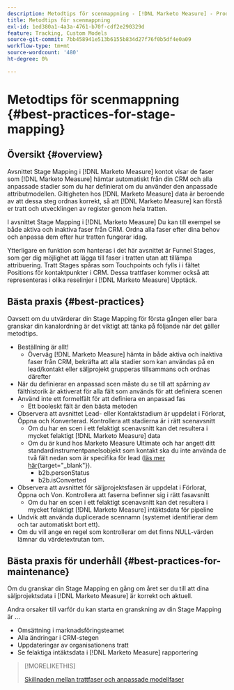 ```yaml
---
description: Metodtips för scenmappning - [!DNL Marketo Measure] - Produktdokumentation
title: Metodtips för scenmappning
exl-id: 1ed380a1-4a3a-4761-b70f-cdf2e290329d
feature: Tracking, Custom Models
source-git-commit: 7bb458941e513b6155b834d27f76f0b5df4e0a09
workflow-type: tm+mt
source-wordcount: '480'
ht-degree: 0%

---
```


# Metodtips för scenmappning {#best-practices-for-stage-mapping}

## Översikt {#overview}

Avsnittet Stage Mapping i [!DNL Marketo Measure] kontot visar de faser som [!DNL Marketo Measure] hämtar automatiskt från din CRM och alla anpassade stadier som du har definierat om du använder den anpassade attributmodellen. Giltigheten hos [!DNL Marketo Measure] data är beroende av att dessa steg ordnas korrekt, så att [!DNL Marketo Measure] kan förstå er tratt och utvecklingen av register genom hela tratten.

I avsnittet Stage Mapping i [!DNL Marketo Measure] Du kan till exempel se både aktiva och inaktiva faser från CRM. Ordna alla faser efter dina behov och anpassa dem efter hur tratten fungerar idag.

Ytterligare en funktion som hanteras i det här avsnittet är Funnel Stages, som ger dig möjlighet att lägga till faser i tratten utan att tillämpa attribuering. Tratt Stages spåras som Touchpoints och fylls i i fältet Positions för kontaktpunkter i CRM. Dessa trattfaser kommer också att representeras i olika reselinjer i [!DNL Marketo Measure] Upptäck.

## Bästa praxis {#best-practices}

Oavsett om du utvärderar din Stage Mapping för första gången eller bara granskar din kanalordning är det viktigt att tänka på följande när det gäller metodtips.

* Beställning är allt!
   * Överväg [!DNL Marketo Measure] hämta in både aktiva och inaktiva faser från CRM, bekräfta att alla stadier som kan användas på en lead/kontakt eller säljprojekt grupperas tillsammans och ordnas därefter
* När du definierar en anpassad scen måste du se till att spårning av fälthistorik är aktiverat för alla fält som används för att definiera scenen
* Använd inte ett formelfält för att definiera en anpassad fas
   * Ett booleskt fält är den bästa metoden
* Observera att avsnittet Lead- eller Kontaktstadium är uppdelat i Förlorat, Öppna och Konverterad. Kontrollera att stadierna är i rätt scenavsnitt
   * Om du har en scen i ett felaktigt scenavsnitt kan det resultera i mycket felaktigt [!DNL Marketo Measure] data
   * Om du är kund hos Marketo Measure Ultimate och har angett ditt standardinstrumentpanelsobjekt som kontakt ska du inte använda de två fält nedan som är specifika för lead ([läs mer här](/help/marketo-measure-ultimate/data-integrity-requirement.md){target="_blank"}).
      * b2b.personStatus
      * b2b.isConverted
* Observera att avsnittet för säljprojektsfasen är uppdelat i Förlorat, Öppna och Von. Kontrollera att faserna befinner sig i rätt fasavsnitt
   * Om du har en scen i ett felaktigt scenavsnitt kan det resultera i mycket felaktigt [!DNL Marketo Measure] intäktsdata för pipeline
* Undvik att använda duplicerade scennamn (systemet identifierar dem och tar automatiskt bort ett).
* Om du vill ange en regel som kontrollerar om det finns NULL-värden lämnar du värdetextrutan tom.

## Bästa praxis för underhåll {#best-practices-for-maintenance}

Om du granskar din Stage Mapping en gång om året ser du till att dina säljprojektsdata i [!DNL Marketo Measure] är korrekt och aktuell.

Andra orsaker till varför du kan starta en granskning av din Stage Mapping är ...

* Omsättning i marknadsföringsteamet
* Alla ändringar i CRM-stegen
* Uppdateringar av organisationens tratt
* Se felaktiga intäktsdata i [!DNL Marketo Measure] rapportering

>[!MORELIKETHIS]
>
>[Skillnaden mellan trattfaser och anpassade modellfaser](/help/advanced-marketo-measure-features/custom-attribution-models/custom-attribution-model-and-setup.md#the-difference-between-funnel-stages-and-custom-model-stages)
